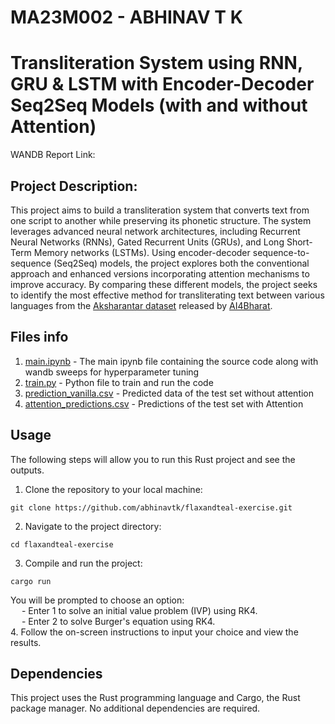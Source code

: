 # MA23M002 - ABHINAV T K
# Transliteration System using RNN, GRU & LSTM with Encoder-Decoder Seq2Seq Models (with and without Attention)

WANDB Report Link: 

## Project Description:
This project aims to build a transliteration system that converts text from one script to another while preserving its phonetic structure. The system leverages advanced neural network architectures, including Recurrent Neural Networks (RNNs), Gated Recurrent Units (GRUs), and Long Short-Term Memory networks (LSTMs). Using encoder-decoder sequence-to-sequence (Seq2Seq) models, the project explores both the conventional approach and enhanced versions incorporating attention mechanisms to improve accuracy. By comparing these different models, the project seeks to identify the most effective method for transliterating text between various languages from the [Aksharantar dataset](https://drive.google.com/file/d/1tGIO4-IPNtxJ6RQMmykvAfY_B0AaLY5A/view?usp=drive_link) released by [AI4Bharat](https://ai4bharat.org/).

## Files info 
1. [main.ipynb](link) - The main ipynb file containing the source code along with wandb sweeps for hyperparameter tuning
2. [train.py](link) - Python file to train and run the code
3. [prediction_vanilla.csv](https://github.com/abhinavtk1/CS6910-A3/blob/main/predictions_vanilla/prediction_vanilla.csv) - Predicted data of the test set without attention
4. [attention_predictions.csv](predictions_attention/attention_predictions.csv) - Predictions of the test set with Attention

## Usage
The following steps will allow you to run this Rust project and see the outputs.
1. Clone the repository to your local machine:  
```
git clone https://github.com/abhinavtk/flaxandteal-exercise.git
```
2. Navigate to the project directory: 
```
cd flaxandteal-exercise
```
3. Compile and run the project:
```
cargo run
```
You will be prompted to choose an option:  <br>
&emsp; - Enter 1 to solve an initial value problem (IVP) using RK4. <br>
&emsp; - Enter 2 to solve Burger's equation using RK4. <br>
4. Follow the on-screen instructions to input your choice and view the results. <br>

## Dependencies
This project uses the Rust programming language and Cargo, the Rust package manager. No additional dependencies are required. <br>
